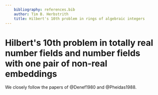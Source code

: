 ```yaml
---
    bibliography: references.bib
    author: Tim B. Herbstrith
    title: Hilbert's 10th problem in rings of algebraic integers
---
```


# Hilbert's 10th problem in totally real number fields and number fields with one pair of non-real embeddings

We closely follow the papers of @Denef1980 and @Pheidas1988.
